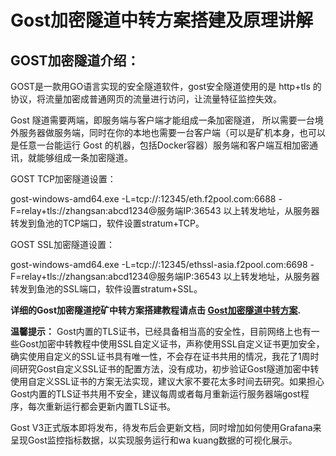# Gost加密隧道中转方案搭建及原理讲解

## GOST加密隧道介绍：

GOST是一款用GO语言实现的安全隧道软件，gost安全隧道使用的是 http+tls 的协议，将流量加密成普通网页的流量进行访问，让流量特征监控失效。

Gost 隧道需要两端，即服务端与客户端才能组成一条加密隧道， 所以需要一台境外服务器做服务端，同时在你的本地也需要一台客户端（可以是矿机本身，也可以是任意一台能运行 Gost 的机器，包括Docker容器）服务端和客户端互相加密通讯，就能够组成一条加密隧道。

GOST TCP加密隧道设置：

gost-windows-amd64.exe -L=tcp://:12345/eth.f2pool.com:6688 -F=relay+tls://zhangsan:abcd1234@服务端IP:36543
以上转发地址，从服务器转发到鱼池的TCP端口，软件设置stratum+TCP。

GOST SSL加密隧道设置：

gost-windows-amd64.exe -L=tcp://:12345/ethssl-asia.f2pool.com:6698 -F=relay+tls://zhangsan:abcd1234@服务端IP:36543
以上转发地址，从服务器转发到鱼池的SSL端口，软件设置stratum+SSL。

**详细的Gost加密隧道挖矿中转方案搭建教程请点击
[Gost加密隧道中转方案](https://www.xsdnmg.tk/2022/04/06/03/).**

**温馨提示：**
Gost内置的TLS证书，已经具备相当高的安全性，目前网络上也有一些Gost加密中转教程中使用SSL自定义证书，声称使用SSL自定义证书更加安全，确实使用自定义的SSL证书具有唯一性，不会存在证书共用的情况，我花了1周时间研究Gost自定义SSL证书的配置方法，没有成功，初步验证Gost隧道加密中转使用自定义SSL证书的方案无法实现，建议大家不要花太多时间去研究。如果担心Gost内置的TLS证书共用不安全，建议每周或者每月重新运行服务器端gost程序，每次重新运行都会更新内置TLS证书。

Gost V3正式版本即将发布，待发布后会更新文档，同时增加如何使用Grafana来呈现Gost监控指标数据，以实现服务运行和wa kuang数据的可视化展示。
